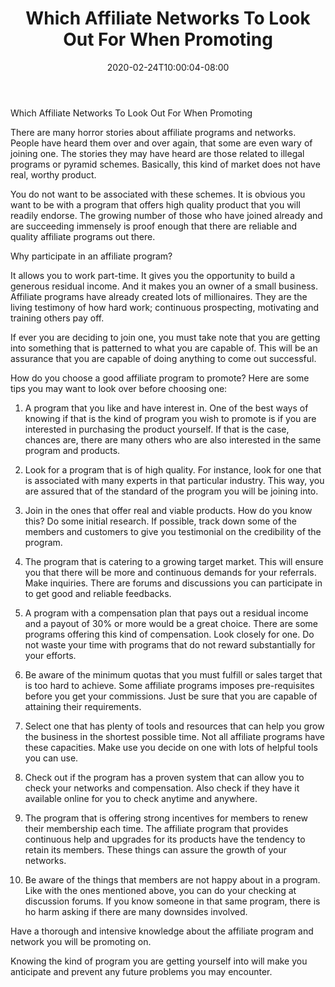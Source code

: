 ﻿---
title: "Which Affiliate Networks To Look Out For When Promoting"
date: 2020-02-24T10:00:04-08:00
description: "10 affiliate marketing Tips for Web Success"
featured_image: "/images/10 affiliate marketing.jpg"
tags: ["10 affiliate marketing"]
---

Which Affiliate Networks To Look Out For When Promoting 

There are many horror stories about affiliate programs and networks. People have heard them over and over again, that some are even wary of joining one. The stories they may have heard are those related to illegal programs or pyramid schemes. Basically, this kind of market does not have real, worthy product. 

You do not want to be associated with these schemes. It is obvious you want to be with a program that offers high quality product that you will readily endorse. The growing number of those who have joined already and are succeeding immensely is proof enough that there are reliable and quality affiliate programs out there. 

Why participate in an affiliate program?

It allows you to work part-time. It gives you the opportunity to build a generous residual income. And it makes you an owner of a small business. Affiliate programs have already created lots of millionaires. They are the living testimony of how hard work; continuous prospecting, motivating and training others pay off. 

If ever you are deciding to join one, you must take note that you are getting into something that is patterned to what you are capable of. This will be an assurance that you are capable of doing anything to come out successful. 

How do you choose a good affiliate program to promote? Here are some tips you may want to look over before choosing one:

1. A program that you like and have interest in. One of the best ways of knowing if that is the kind of program you wish to promote is if you are interested in purchasing the product yourself. If that is the case, chances are, there are many others who are also interested in the same program and products.

2. Look for a program that is of high quality. For instance, look for one that is associated with many experts in that particular industry. This way, you are assured that of the standard of the program you will be joining into.

3. Join in the ones that offer real and viable products. How do you know this? Do some initial research. If possible, track down some of the members and customers to give you testimonial on the credibility of the program. 

4. The program that is catering to a growing target market. This will ensure you that there will be more and continuous demands for your referrals. Make inquiries. There are forums and discussions you can participate in to get good and reliable feedbacks.

5. A program with a compensation plan that pays out a residual income and a payout of 30% or more would be a great choice. There are some programs offering this kind of compensation. Look closely for one. Do not waste your time with programs that do not reward substantially for your efforts. 

6. Be aware of the minimum quotas that you must fulfill or sales target that is too hard to achieve. Some affiliate programs imposes pre-requisites before you get your commissions. Just be sure that you are capable of attaining their requirements.

7. Select one that has plenty of tools and resources that can help you grow the business in the shortest possible time. Not all affiliate programs have these capacities. Make use you decide on one with lots of helpful tools you can use.

8. Check out if the program has a proven system that can allow you to check your networks and compensation. Also check if they have it available online for you to check anytime and anywhere. 

9. The program that is offering strong incentives for members to renew their membership each time. The affiliate program that provides continuous help and upgrades for its products have the tendency to retain its members. These things can assure the growth of your networks. 

10.  Be aware of the things that members are not happy about in a program. Like with the ones mentioned above, you can do your checking at discussion forums. If you know someone in that same program, there is ho harm asking if there are many downsides involved. 

Have a thorough and intensive knowledge about the affiliate program and network you will be promoting on. 

Knowing the kind of program you are getting yourself into will make you anticipate and prevent any future problems you may encounter. 

